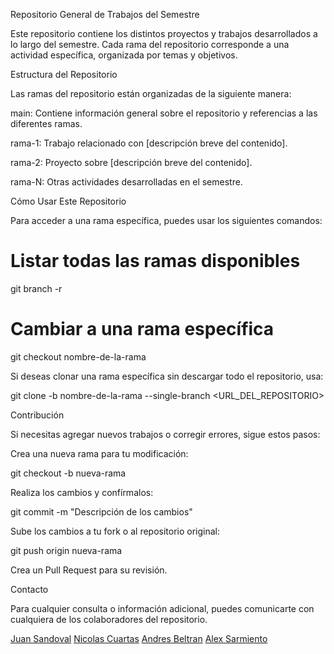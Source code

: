 Repositorio General de Trabajos del Semestre

Este repositorio contiene los distintos proyectos y trabajos desarrollados a lo largo del semestre. Cada rama del repositorio corresponde a una actividad específica, organizada por temas y objetivos.

Estructura del Repositorio

Las ramas del repositorio están organizadas de la siguiente manera:

main: Contiene información general sobre el repositorio y referencias a las diferentes ramas.

rama-1: Trabajo relacionado con [descripción breve del contenido].

rama-2: Proyecto sobre [descripción breve del contenido].

rama-N: Otras actividades desarrolladas en el semestre.

Cómo Usar Este Repositorio

Para acceder a una rama específica, puedes usar los siguientes comandos:

# Listar todas las ramas disponibles
git branch -r

# Cambiar a una rama específica
git checkout nombre-de-la-rama

Si deseas clonar una rama específica sin descargar todo el repositorio, usa:

git clone -b nombre-de-la-rama --single-branch <URL_DEL_REPOSITORIO>

Contribución

Si necesitas agregar nuevos trabajos o corregir errores, sigue estos pasos:

Crea una nueva rama para tu modificación:

git checkout -b nueva-rama

Realiza los cambios y confírmalos:

git commit -m "Descripción de los cambios"

Sube los cambios a tu fork o al repositorio original:

git push origin nueva-rama

Crea un Pull Request para su revisión.

Contacto

Para cualquier consulta o información adicional, puedes comunicarte con cualquiera de los colaboradores del repositorio.

[Juan Sandoval](https://github.com/juandsandoval8)
[Nicolas Cuartas](https://github.com/NicolasCuartas1)
[Andres Beltran](https://github.com/ANDRESILLOB)
[Alex Sarmiento](https://github.com/Alexsarmi2025) 

